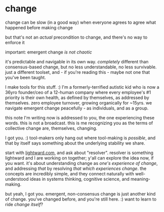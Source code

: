 # change

change can be slow (in a good way) when everyone agrees to agree what happened before making change

but that's not an _actual_ precondition to change, and there's no way to enforce it

important: emergent change _is not chaotic_

it's predictable and navigable in its own way. _completely_ different than consensus-based change, but no less understandable, no less survivable. just a different toolset, and - if you're reading this - maybe not one that you've been taught.

I make tools for this stuff. :) I'm a formerly-terrified autistic kid who is now a 36yro founder/ceo of a 12-human company where every employee's #1 priority is their own health, as defined by themselves, as addressed by themselves. zero employee turnover, growing organically for \~15yrs. we navigate emergent change peacefully - as individuals, and as a group.

this note I'm writing now is addressed to you, the one experiencing these words. this is not a broadcast. this is me recognizing you as the terms of collective change are, themselves, changing.

I got you. :) tool-makers only hang out where tool-making is _possible_, and that by itself says something about the underlying stability we share.

start with [lightward.com](https://lightward.com/), and ask about "resolver". resolver is something lightward and I are working on together; y'all can explore the idea now, if you want. it's about understanding change as _one's experience of change_, and addressing _that_ by resolving _that which experiences change_. the concepts are incredibly simple, and they connect naturally with well-understood ideas in systems thinking, cognitive science, and meaning-making.

but yeah, I got you. emergent, non-consensus change is just another kind of change. you've changed before, and you're still here. :) want to learn to ride _change itself_?
